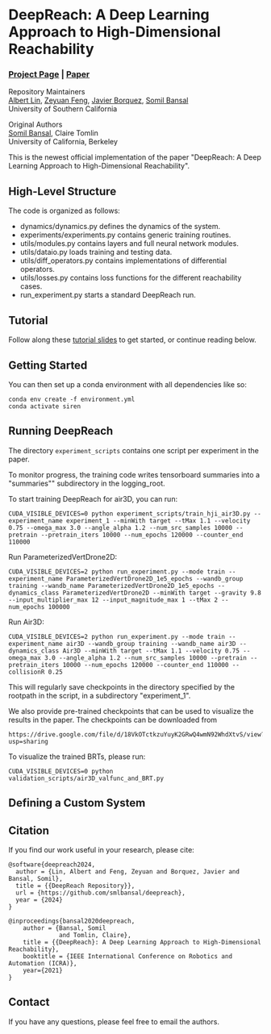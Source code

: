 # DeepReach: A Deep Learning Approach to High-Dimensional Reachability
### [Project Page](http://people.eecs.berkeley.edu/~somil/index.html) | [Paper](https://arxiv.org/pdf/2011.02082.pdf)<br>

Repository Maintainers<br>
[Albert Lin](https://www.linkedin.com/in/albertkuilin/),
[Zeyuan Feng](https://thezeyuanfeng.github.io/),
[Javier Borquez](https://javierborquez.github.io/),
[Somil Bansal](http://people.eecs.berkeley.edu/~somil/index.html)<br>
University of Southern California

Original Authors<br>
[Somil Bansal](http://people.eecs.berkeley.edu/~somil/index.html),
Claire Tomlin<br>
University of California, Berkeley

This is the newest official implementation of the paper "DeepReach: A Deep Learning Approach to High-Dimensional Reachability".

## High-Level Structure
The code is organized as follows:
* dynamics/dynamics.py defines the dynamics of the system.
* experiments/experiments.py contains generic training routines.
* utils/modules.py contains layers and full neural network modules.
* utils/dataio.py loads training and testing data.
* utils/diff_operators.py contains implementations of differential operators.
* utils/losses.py contains loss functions for the different reachability cases.
* run_experiment.py starts a standard DeepReach run.

## Tutorial
Follow along these [tutorial slides](https://docs.google.com/presentation/d/19zxhvZAHgVYDCRpCej2svCw21iRvcxQ0/edit?usp=drive_link&ouid=113852163991034806329&rtpof=true&sd=true) to get started, or continue reading below.

## Getting Started
You can then set up a conda environment with all dependencies like so:
```
conda env create -f environment.yml
conda activate siren
```

## Running DeepReach
The directory `experiment_scripts` contains one script per experiment in the paper.

To monitor progress, the training code writes tensorboard summaries into a "summaries"" subdirectory in the logging_root.

To start training DeepReach for air3D, you can run:
```
CUDA_VISIBLE_DEVICES=0 python experiment_scripts/train_hji_air3D.py --experiment_name experiment_1 --minWith target --tMax 1.1 --velocity 0.75 --omega_max 3.0 --angle_alpha 1.2 --num_src_samples 10000 --pretrain --pretrain_iters 10000 --num_epochs 120000 --counter_end 110000
```

Run ParameterizedVertDrone2D:
```
CUDA_VISIBLE_DEVICES=2 python run_experiment.py --mode train --experiment_name ParameterizedVertDrone2D_1e5_epochs --wandb_group training --wandb_name ParameterizedVertDrone2D_1e5_epochs --dynamics_class ParameterizedVertDrone2D --minWith target --gravity 9.8 --input_multiplier_max 12 --input_magnitude_max 1 --tMax 2 --num_epochs 100000
```

Run Air3D:
```
CUDA_VISIBLE_DEVICES=2 python run_experiment.py --mode train --experiment_name air3D --wandb_group training --wandb_name air3D --dynamics_class Air3D --minWith target --tMax 1.1 --velocity 0.75 --omega_max 3.0 --angle_alpha 1.2 --num_src_samples 10000 --pretrain --pretrain_iters 10000 --num_epochs 120000 --counter_end 110000 --collisionR 0.25
```


This will regularly save checkpoints in the directory specified by the rootpath in the script, in a subdirectory "experiment_1". 

We also provide pre-trained checkpoints that can be used to visualize the results in the paper. The checkpoints can be downloaded from 
```
https://drive.google.com/file/d/18VkOTctkzuYuyK2GRwQ4wmN92WhdXtvS/view?usp=sharing
```
To visualize the trained BRTs, please run:
```
CUDA_VISIBLE_DEVICES=0 python validation_scripts/air3D_valfunc_and_BRT.py 
```

## Defining a Custom System

## Citation
If you find our work useful in your research, please cite:
```
@software{deepreach2024,
  author = {Lin, Albert and Feng, Zeyuan and Borquez, Javier and Bansal, Somil},
  title = {{DeepReach Repository}},
  url = {https://github.com/smlbansal/deepreach},
  year = {2024}
}
```

```
@inproceedings{bansal2020deepreach,
    author = {Bansal, Somil
              and Tomlin, Claire},
    title = {{DeepReach}: A Deep Learning Approach to High-Dimensional Reachability},
    booktitle = {IEEE International Conference on Robotics and Automation (ICRA)},
    year={2021}
}
```

## Contact
If you have any questions, please feel free to email the authors.